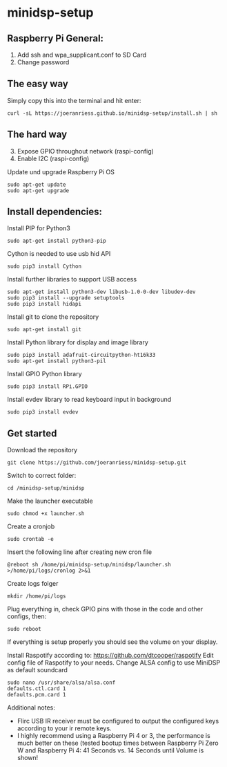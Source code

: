 # minidsp-setup

## Raspberry Pi General:
1. Add ssh and wpa_supplicant.conf to SD Card
2. Change password

## The easy way
Simply copy this into the terminal and hit enter:
```
curl -sL https://joeranriess.github.io/minidsp-setup/install.sh | sh
```

## The hard way
3. Expose GPIO throughout network (raspi-config)
4. Enable I2C (raspi-config)

Update und upgrade Raspberry Pi OS
```
sudo apt-get update
sudo apt-get upgrade
```

## Install dependencies:
Install PIP for Python3
```
sudo apt-get install python3-pip
```
Cython is needed to use usb hid API
```
sudo pip3 install Cython
```
Install further libraries to support USB access
```
sudo apt-get install python3-dev libusb-1.0-0-dev libudev-dev
sudo pip3 install --upgrade setuptools
sudo pip3 install hidapi
```
Install git to clone the repository
```
sudo apt-get install git
```
Install Python library for display and image library
```
sudo pip3 install adafruit-circuitpython-ht16k33
sudo apt-get install python3-pil
```
Install GPIO Python library
```
sudo pip3 install RPi.GPIO
```
Install evdev library to read keyboard input in background
```
sudo pip3 install evdev
```
## Get started
Download the repository
```
git clone https://github.com/joeranriess/minidsp-setup.git
```
Switch to correct folder:
```
cd /minidsp-setup/minidsp
```
Make the launcher executable
```
sudo chmod +x launcher.sh
```
Create a cronjob
```
sudo crontab -e
```
Insert the following line after creating new cron file
```
@reboot sh /home/pi/minidsp-setup/minidsp/launcher.sh >/home/pi/logs/cronlog 2>&1
```
Create logs folger
```
mkdir /home/pi/logs
```
Plug everything in, check GPIO pins with those in the code and other configs, then:
```
sudo reboot
```
If everything is setup properly you should see the volume on your display.


Install Raspotify according to: https://github.com/dtcooper/raspotify
Edit config file of Raspotify to your needs.
Change ALSA config to use MiniDSP as default soundcard
```
sudo nano /usr/share/alsa/alsa.conf
defaults.ctl.card 1
defaults.pcm.card 1
```

Additional notes:
- Flirc USB IR receiver must be configured to output the configured keys according to your ir remote keys.
- I highly recommend using a Raspberry Pi 4 or 3, the performance is much better on these (tested bootup times between Raspberry Pi Zero W and Raspberry Pi 4: 41 Seconds vs. 14 Seconds until Volume is shown!
